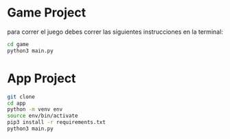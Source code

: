 # Game Project

para correr el juego debes correr las siguientes instrucciones en la terminal:

```sh
cd game
python3 main.py
```


# App Project

```sh
git clone
cd app
python -m venv env
source env/bin/activate
pip3 install -r requirements.txt
python3 main.py
```